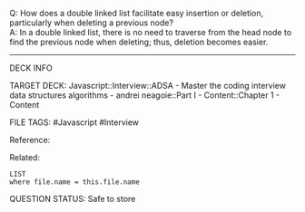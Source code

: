 Q: How does a double linked list facilitate easy insertion or deletion, particularly when deleting a previous node?  
A: In a double linked list, there is no need to traverse from the head node to find the previous node when deleting; thus, deletion becomes easier.
<!--ID: 1693659895965-->

---

DECK INFO

TARGET DECK: Javascript::Interview::ADSA - Master the coding interview data structures algorithms - andrei neagoie::Part I - Content::Chapter 1 - Content

FILE TAGS: #Javascript #Interview

Reference:

Related:

```dataview
LIST
where file.name = this.file.name
```


QUESTION STATUS: Safe to store